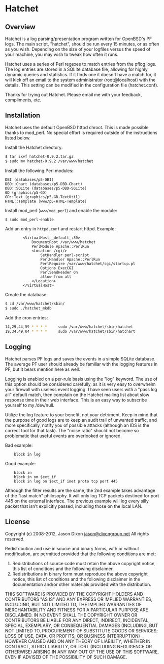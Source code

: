 # Hatchet

## Overview

Hatchet is a log parsing/presentation program written for OpenBSD's PF logs. The main script, "hatchet", should be run every 15 minutes, or as often as you wish. Depending on the size of your logfiles versus the speed of your machine, you may wish to tweak how often it runs.

Hatchet uses a series of Perl regexes to match entries from the pflog logs. The log entries are stored in a SQLite database file, allowing for highly dynamic queries and statistics. If it finds one it doesn't have a match for, it will kick off an email to the system administrator (root@localhost) with the details. This setting can be modified in the configuration file (hatchet.conf).

Thanks for trying out Hatchet. Please email me with your feedback, compliments, etc.

## Installation

Hatchet uses the default OpenBSD httpd chroot. This is made possible thanks to mod_perl. No special effort is required outside of the instructions listed below.

Install the Hatchet directory:

```bash
$ tar zxvf hatchet-0.9.2.tar.gz
$ sudo mv hatchet-0.9.2 /var/www/hatchet
```

Install the following Perl modules:

```
DBI (databases/p5-DBI)
DBD::Chart (databases/p5-DBD-Chart)
DBD::SQLite (databases/p5-DBD-SQLite)
GD (graphics/p5-GD)
GD::Text (graphics/p5-GD-TextUtil)
HTML::Template (www/p5-HTML-Template)
```

Install mod_perl (`www/mod_perl`) and enable the module:

```bash
$ sudo mod_perl-enable
```

Add an entry in `httpd.conf` and restart httpd. Example:

```
        <VirtualHost _default_:80>
            DocumentRoot /var/www/hatchet
            PerlModule Apache::PerlRun
            <Location /cgi/>
                SetHandler perl-script
                PerlHandler Apache::PerlRun
                PerlRequire /var/www/hatchet/cgi/startup.pl
                Options ExecCGI
                PerlSendHeader On
                allow from all
            </Location>
        </VirtualHost>
```

Create the database:

```bash
$ cd /var/www/hatchet/sbin/
$ sudo ./hatchet_mkdb
```

Add the cron entries:

```bash
14,29,44,59 * * * *     sudo /var/www/hatchet/sbin/hatchet
19,34,49,04 * * * *     sudo /var/www/hatchet/sbin/hatchart
```

## Logging

Hatchet parses PF logs and saves the events in a simple SQLite database. The average PF user should already be familiar with the logging features in PF, but it bears mention here as well.

Logging is enabled on a per-rule basis using the "log" keyword. The use of this option should be considered carefully, as it is very easy to overwhelm your firewall with useless event logging. I have seen users with a "pass log all" default match, then complain on the Hatchet mailing list about slow response time in their web interface. This is an easy way to subscribe yourself to my /dev/null.

Utilize the log feature to your benefit, not your detriment. Keep in mind that the purpose of good logs are to keep an audit trail of unwanted traffic, and more specifically, notify you of possible attacks (although an IDS is the correct tool for that task). The "noise ratio" should not become so problematic that useful events are overlooked or ignored.

Bad example:

```
    block in log
```

Good example:

```
    block in
    block in on $ext_if
    block in log on $ext_if inet proto tcp port 445
```

Although the filter results are the same, the 2nd example takes advantage of the "last match" philosophy. It will only log TCP packets destined for port 445 on the external interface. The previous example will log every silly packet that isn't explicitly passed, including those on the local LAN.

## License

Copyright (c) 2008-2012, Jason Dixon <jason@dixongroup.net>
All rights reserved.

Redistribution and use in source and binary forms, with or without modification, 
are permitted provided that the following conditions are met:

1. Redistributions of source code must retain the above copyright notice, this
list of conditions and the following disclaimer.
2. Redistributions in binary form must reproduce the above copyright notice, this
list of conditions and the following disclaimer in the documentation and/or other
materials provided with the distribution.

THIS SOFTWARE IS PROVIDED BY THE COPYRIGHT HOLDERS AND CONTRIBUTORS "AS IS" AND
ANY EXPRESS OR IMPLIED WARRANTIES, INCLUDING, BUT NOT LIMITED TO, THE IMPLIED
WARRANTIES OF MERCHANTABILITY AND FITNESS FOR A PARTICULAR PURPOSE ARE
DISCLAIMED.  IN NO EVENT SHALL THE COPYRIGHT OWNER OR CONTRIBUTORS BE LIABLE FOR
ANY DIRECT, INDIRECT, INCIDENTAL, SPECIAL, EXEMPLARY, OR CONSEQUENTIAL DAMAGES
(INCLUDING, BUT NOT LIMITED TO, PROCUREMENT OF SUBSTITUTE GOODS OR SERVICES; LOSS
OF USE, DATA, OR PROFITS; OR BUSINESS INTERRUPTION) HOWEVER CAUSED AND ON ANY
THEORY OF LIABILITY, WHETHER IN CONTRACT, STRICT LIABILITY, OR TORT (INCLUDING
NEGLIGENCE OR OTHERWISE) ARISING IN ANY WAY OUT OF THE USE OF THIS SOFTWARE, EVEN
IF ADVISED OF THE POSSIBILITY OF SUCH DAMAGE.
